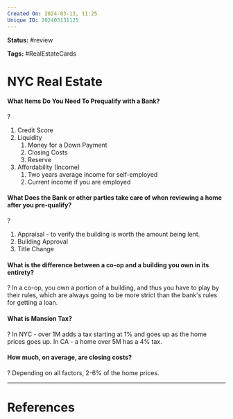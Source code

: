 ```yaml
---
Created On: 2024-03-13, 11:25
Unique ID: 202403131125
---
```

**Status:** #review 

**Tags:** #RealEstateCards

# NYC Real Estate


#### What Items Do You Need To Prequalify with a Bank?
?
1. Credit Score
2. Liquidity
	1. Money for a Down Payment
	2. Closing Costs
	3. Reserve
3. Affordability (Income)
	1. Two years average income for self-employed
	2. Current income if you are employed

#### What Does the Bank or other parties take care of when reviewing a home after you pre-qualify?
?
1. Appraisal - to verify the building is worth the amount being lent.
2. Building Approval
3. Title Change


#### What is the difference between a co-op and a building you own in its entirety?
?
In a co-op, you own a portion of a building, and thus you have to play by their rules, which are always going to be more strict than the bank's rules for getting a loan.


#### What is Mansion Tax?
?
In NYC - over 1M adds a tax starting at 1% and goes up as the home prices goes up.
In CA - a home over 5M has a 4% tax.

#### How much, on average, are closing costs?
?
Depending on all factors, 2-6% of the home prices.

---
# References
